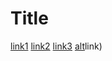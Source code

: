 # Title

[link1](https://something.com)
[link2](some-thing.html)
[link3](link)
[alt](another_(inside))link)



